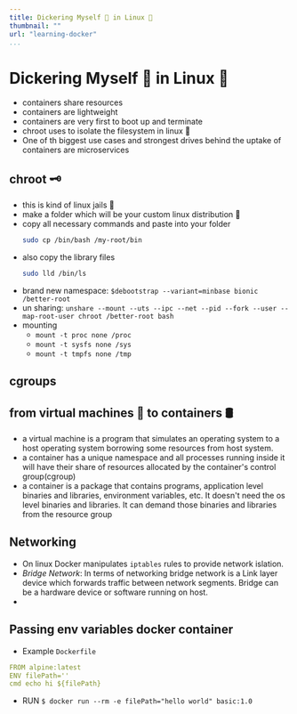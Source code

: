 ```yaml
---
title: Dickering Myself 🐳 in Linux 🐧
thumbnail: ""
url: "learning-docker"
...
```


# Dickering Myself 🐳 in Linux 🐧

- containers share resources
- containers are lightweight
- containers are very first to boot up and terminate
- chroot uses to isolate the filesystem in linux 🐧
- One of th biggest use cases and strongest drives behind the uptake of containers are microservices

## chroot 🗝

- this is kind of linux jails 🏯
- make a folder which will be your custom linux distribution 🐧
- copy all necessary commands and paste into your folder
  ```sh
  sudo cp /bin/bash /my-root/bin
  ```
- also copy the library files
  ```sh
  sudo lld /bin/ls
  ```
- brand new namespace: `$debootstrap --variant=minbase bionic /better-root`
- un sharing: `unshare --mount --uts --ipc --net --pid --fork --user --map-root-user chroot /better-root bash`
- mounting
  - `mount -t proc none /proc`
  - `mount -t sysfs none /sys`
  - `mount -t tmpfs none /tmp`

## cgroups

## from virtual machines 💠 to containers 🛢

- a virtual machine is a program that simulates an operating system to a host operating system borrowing some resources from host system.
- a container has a unique namespace and all processes running inside it will have their share of resources allocated by the container's control group(cgroup)
- a container is a package that contains programs, application level binaries and libraries, environment variables, etc. It doesn't need the os level binaries and libraries. It can demand those binaries and libraries from the resource group

## Networking

- On linux Docker manipulates `iptables` rules to provide network islation.
- _Bridge Network_: In terms of networking bridge network is a Link layer device which forwards traffic between network segments. Bridge can be a hardware device or software running on host.
-

## Passing env variables docker container

- Example `Dockerfile`

```yml
FROM alpine:latest
ENV filePath=''
cmd echo hi ${filePath}
```

- RUN
  `$ docker run --rm -e filePath="hello world" basic:1.0`
